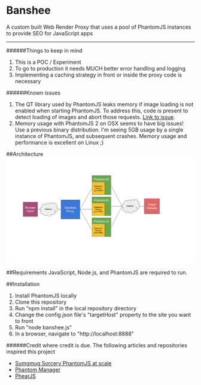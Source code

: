 # Banshee
A custom built Web Render Proxy that uses a pool of PhantomJS instances to provide SEO for JavaScript apps

<hr/>

######Things to keep in mind
1. This is a POC / Experiment
2. To go to production it needs MUCH better error handling and logging
3. Implementing a caching strategy in front or inside the proxy code is necessary

######Known issues
1. The QT library used by PhantomJS leaks memory if image loading is not enabled when starting PhantomJS.  To address this, code is present to detect loading of images and abort those requests. [Link to issue](https://github.com/ariya/phantomjs/issues/12903).
2. Memory usage with PhantomJS 2 on OSX seems to have big issues! Use a previous binary distribution.  I'm seeing 5GB usage by a single instance of PhantomJS, and subsequent crashes.  Memory usage and performance is excellent on Linux ;) 

##Architecture
<img src="./doc/images/banshee.png"/>

##Requirements
JavaScript, Node.js, and PhantomJS are required to run.

##Installation
1. Install PhantomJS locally
2. Clone this repository
3. Run "npm install" in the local repository directory
4. Change the config.json file's "targetHost" property to the site you want to front
5. Run "node banshee.js"
6. In a browser, navigate to "http://localhost:8888"

######Credit where credit is due.
The following articles and repositories inspired this project
* [Sumgmug Sorcery PhantomJS at scale](http://sorcery.smugmug.com/2013/12/17/using-phantomjs-at-scale/)
* [Phantom Manager](https://github.com/FTBpro/phantom-manager)
* [PhearJS](https://github.com/Tomtomgo/phearjs_)
